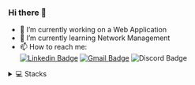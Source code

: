 ### Hi there 👋


- 🔭 I’m currently working on a Web Application
- 🌱 I’m currently learning Network Management
- 📫 How to reach me:  
[![Linkedin Badge](https://img.shields.io/badge/-Linkedin-407294?style=for-the-badge&logo=Linkedin&logoColor=white&link=https://www.linkedin.com/in/kaelsilva/)](https://www.linkedin.com/in/kaelsilva/) 
[![Gmail Badge](https://img.shields.io/badge/-E--mail-B23121?style=for-the-badge&logo=Gmail&logoColor=white&link=mailto:kaelsilvaaraujo@gmail.com/)](mailto:kaelsilvaaraujo@gmail.com)
![Discord Badge](https://img.shields.io/badge/-Discord-7289DA?style=for-the-badge&logo=Discord&logoColor=white)

<details>
  <summary>💻 Stacks</summary>
  
  <div align="center">
    
   #### Primary:
  
  ![Typescript](https://img.shields.io/badge/TypeScript-007ACC?style=flat-square&logo=typescript&logoColor=white)
  ![Node](https://img.shields.io/badge/Node-339933?style=flat-square&logo=nodedotjs&logoColor=white)
  ![React](https://img.shields.io/badge/React-20232A?style=flat-square&logo=react&logoColor=61DAFB)
  ![Jest](https://img.shields.io/badge/Jest-C21325?style=flat-square&logo=jest&logoColor=white)
  ![Docker](https://img.shields.io/badge/Docker-2CA5E0?style=flat-square&logo=docker&logoColor=white)
  ![PostgreSQL](https://img.shields.io/badge/PostgreSQL-316192?style=flat-square&logo=postgresql&logoColor=white)
  ![AWS](https://img.shields.io/badge/AWS-232F3E?style=flat-square&logo=amazon-aws&logoColor=white)
  ![Figma](https://img.shields.io/badge/Figma-F24E1E?style=flat-square&logo=figma&logoColor=white)
  ![Actions](https://img.shields.io/badge/GitHub_Actions-2088FF?style=flat-square&logo=github-actions&logoColor=white)

   #### More:
  
  ![Travis](https://img.shields.io/badge/Travis_CI-3EAAAF?style=flat-square&logo=travisci&logoColor=white)
  ![Next](https://img.shields.io/badge/Next.js-000000?style=flat-square&logo=nextdotjs&logoColor=white)
  ![Javascript](https://img.shields.io/badge/JavaScript-323330?style=flat-square&logo=javascript&logoColor=F7DF1E)
  ![Python](https://img.shields.io/badge/Python-3776AB?style=flat-square&logo=python&logoColor=white)
  ![C](https://img.shields.io/badge/C-00599C?style=flat-square&logo=c&logoColor=white)
  ![Java](https://img.shields.io/badge/Java-ED8B00?style=flat-square&logo=java&logoColor=white)
  ![MySQL](https://img.shields.io/badge/MySQL-00000F?style=flat-square&logo=mysql&logoColor=white)
  ![MongoDB](https://img.shields.io/badge/MongoDB-4EA94B?style=flat-square&logo=mongodb&logoColor=white)
  ![SQLite](https://img.shields.io/badge/SQLite-07405E?style=flat-square&logo=sqlite&logoColor=white)
  ![Notion](https://img.shields.io/badge/Notion-000000?style=flat-square&logo=notion&logoColor=white)
  ![LaTeX](https://img.shields.io/badge/LaTeX-47A141?style=flat-square&logo=LaTeX&logoColor=white)
  ![Gimp](https://img.shields.io/badge/Gimp-5C5543?style=flat-square&logo=gimp&logoColor=white)
  ![Linux](https://img.shields.io/badge/Linux-FCC624?style=flat-square&logo=linux&logoColor=black)
  ![Shell](https://img.shields.io/badge/Shell_Script-121011?style=flat-square&logo=gnu-bash&logoColor=white)
    
  </div>
  
</details>
